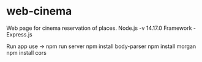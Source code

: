 # web-cinema
Web page for cinema reservation of places.
Node.js -v 14.17.0
Framework - Express.js

Run app use -> npm run server
npm install body-parser
npm install morgan
npm install cors